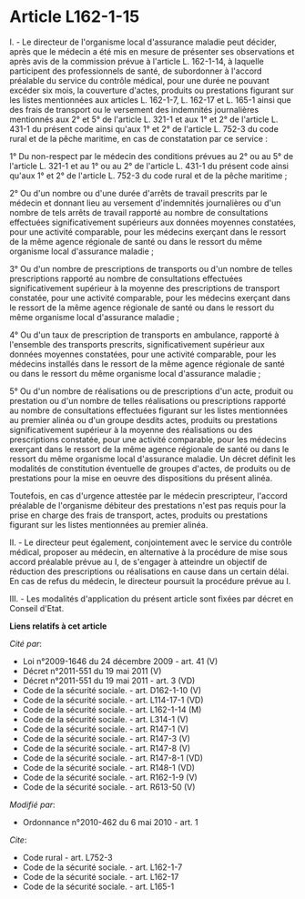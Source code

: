 # Article L162-1-15

I. - Le directeur de l'organisme local d'assurance maladie peut décider, après que le médecin a été mis en mesure de
présenter ses observations et après avis de la commission prévue à l'article L. 162-1-14, à laquelle participent des
professionnels de santé, de subordonner à l'accord préalable du service du contrôle médical, pour une durée ne pouvant
excéder six mois, la couverture d'actes, produits ou prestations figurant sur les listes mentionnées aux articles L.
162-1-7, 
L. 162-17 et L. 165-1 ainsi que des frais de transport ou le versement des indemnités journalières mentionnés aux 2° et 5° de
l'article L. 321-1 et aux 1° et 2° de l'article L. 431-1 du présent code ainsi qu'aux 1° et 2° de l'article L. 752-3 du code
rural et de la pêche maritime, en cas de constatation par ce service : 

1° Du non-respect par le médecin des conditions prévues au 2° ou au 5° de l'article L. 321-1 et au 1° ou au 2° de l'article
L. 431-1 du présent code ainsi qu'aux 1° et 2° de l'article L. 752-3 du code rural et de la pêche maritime ; 

2° Ou d'un nombre ou d'une durée d'arrêts de travail prescrits par le médecin et donnant lieu au versement d'indemnités
journalières ou d'un nombre de tels arrêts de travail rapporté au nombre de consultations effectuées significativement
supérieurs aux données moyennes constatées, pour une activité comparable, pour les médecins exerçant dans le ressort de la
même agence régionale de santé ou dans le ressort du même organisme local d'assurance maladie ; 

3° Ou d'un nombre de prescriptions de transports ou d'un nombre de telles prescriptions rapporté au nombre de consultations
effectuées significativement supérieur à la moyenne des prescriptions de transport constatée, pour une activité comparable,
pour les médecins exerçant dans le ressort de la même agence régionale de santé ou dans le ressort du même organisme local
d'assurance maladie ; 

4° Ou d'un taux de prescription de transports en ambulance, rapporté à l'ensemble des transports prescrits, significativement
supérieur aux données moyennes constatées, pour une activité comparable, pour les médecins installés dans le ressort de la
même agence régionale de santé ou dans le ressort du même organisme local d'assurance maladie ; 

5° Ou d'un nombre de réalisations ou de prescriptions d'un acte, produit ou prestation ou d'un nombre de telles réalisations
ou prescriptions rapporté au nombre de consultations effectuées figurant sur les listes mentionnées au premier alinéa ou d'un
groupe desdits actes, produits ou prestations significativement supérieur à la moyenne des réalisations ou des prescriptions
constatée, pour une activité comparable, pour les médecins exerçant dans le ressort de la même agence régionale de santé ou
dans le ressort du même organisme local d'assurance maladie. Un décret définit les modalités de constitution éventuelle de
groupes d'actes, de produits ou de prestations pour la mise en oeuvre des dispositions du présent alinéa. 

Toutefois, en cas d'urgence attestée par le médecin prescripteur, l'accord préalable de l'organisme débiteur des prestations
n'est pas requis pour la prise en charge des frais de transport, actes, produits ou prestations figurant sur les listes
mentionnées au premier alinéa.

II. - Le directeur peut également, conjointement avec le service du contrôle médical, proposer au médecin, en alternative à
la procédure de mise sous accord préalable prévue au I, de s'engager à atteindre un objectif de réduction des prescriptions
ou réalisations en cause dans un certain délai. En cas de refus du médecin, le directeur poursuit la procédure prévue au I.

III. - Les modalités d'application du présent article sont fixées par décret en Conseil d'Etat.

**Liens relatifs à cet article**

_Cité par_:

  - Loi n°2009-1646 du 24 décembre 2009 - art. 41 (V)
  - Décret n°2011-551 du 19 mai 2011 (V)
  - Décret n°2011-551 du 19 mai 2011 - art. 3 (VD)
  - Code de la sécurité sociale. - art. D162-1-10 (V)
  - Code de la sécurité sociale. - art. L114-17-1 (VD)
  - Code de la sécurité sociale. - art. L162-1-14 (M)
  - Code de la sécurité sociale. - art. L314-1 (V)
  - Code de la sécurité sociale. - art. R147-1 (V)
  - Code de la sécurité sociale. - art. R147-3 (V)
  - Code de la sécurité sociale. - art. R147-8 (V)
  - Code de la sécurité sociale. - art. R147-8-1 (VD)
  - Code de la sécurité sociale. - art. R148-1 (VD)
  - Code de la sécurité sociale. - art. R162-1-9 (V)
  - Code de la sécurité sociale. - art. R613-50 (V)

_Modifié par_:

  - Ordonnance n°2010-462 du 6 mai 2010 - art. 1

_Cite_:

  - Code rural - art. L752-3
  - Code de la sécurité sociale. - art. L162-1-7
  - Code de la sécurité sociale. - art. L162-17
  - Code de la sécurité sociale. - art. L165-1
